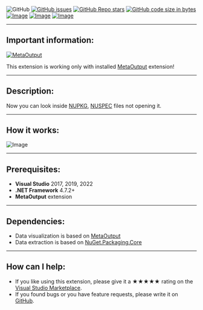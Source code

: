 ![GitHub](https://img.shields.io/github/license/viacheslav-lozinskyi/Preview-NUGET)
[![GitHub issues](https://img.shields.io/github/issues/viacheslav-lozinskyi/Preview-NUGET)](https://github.com/viacheslav-lozinskyi/Preview-NUGET/issues)
[![GitHub Repo stars](https://img.shields.io/github/stars/viacheslav-lozinskyi/Preview-NUGET)](https://github.com/viacheslav-lozinskyi/Preview-NUGET/stargazers)
[![GitHub code size in bytes](https://img.shields.io/github/languages/code-size/viacheslav-lozinskyi/Preview-NUGET)](https://github.com/viacheslav-lozinskyi/Preview-NUGET)
[![Image](https://img.shields.io/badge/VS-2022-blueviolet)](https://marketplace.visualstudio.com/items?itemName=ViacheslavLozinskyi.MetaOutput-2022)
[![Image](https://img.shields.io/badge/VS-2019-blueviolet)](https://marketplace.visualstudio.com/items?itemName=ViacheslavLozinskyi.MetaOutput-2019)
[![Image](https://img.shields.io/badge/VS-2017-blueviolet)](https://marketplace.visualstudio.com/items?itemName=ViacheslavLozinskyi.MetaOutput-2019)

---

## Important information:
[![MetaOutput](https://www.metaoutput.net/_functions/watch?utm_source=github.com&utm_medium=referral&utm_campaign=view-on-github&utm_content=Preview-NUGET&source=GITHUB&size=128x128&project=Preview-NUGET&url=https://github.com/viacheslav-lozinskyi/Preview-NUGET)](https://www.metaoutput.net/)

This extension is working only with installed [MetaOutput](https://www.metaoutput.net/) extension!

---

## Description:
Now you can look inside [NUPKG](https://en.wikipedia.org/wiki/NuGet), [NUSPEC](https://learn.microsoft.com/en-us/nuget/reference/nuspec) files not opening it.

---

## How it works:
![Image](https://viacheslav-lozinskyi.github.io/Preview-NUGET/resource/video/Presentation1.gif)

---

## Prerequisites:
- **Visual Studio** 2017, 2019, 2022
- **.NET Framework** 4.7.2+
- **MetaOutput** extension

---

## Dependencies:
- Data visualization is based on [MetaOutput](https://www.metaoutput.net/)
- Data extraction is based on [NuGet.Packaging.Core](https://github.com/NuGet/Home)

---

## How can I help:
- If you like using this extension, please give it a ★★★★★ rating on the [Visual Studio Marketplace](https://marketplace.visualstudio.com/items?itemName=ViacheslavLozinskyi.Preview-NUGET&ssr=false#review-details).
- If you found bugs or you have feature requests, please write it on [GitHub](https://github.com/viacheslav-lozinskyi/Preview-NUGET).
